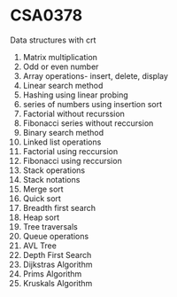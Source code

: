 # CSA0378
Data structures with crt
1. Matrix multiplication
2. Odd or even number
3. Array operations- insert, delete, display
4. Linear search method
5. Hashing using linear probing
6. series of numbers using insertion sort
7. Factorial without recurssion
8. Fibonacci series without reccursion
9. Binary search method
10. Linked list operations
11. Factorial using reccursion
12. Fibonacci using reccursion
13. Stack operations
14. Stack notations
15. Merge sort
16. Quick sort
17. Breadth first search
18. Heap sort
19. Tree traversals
20. Queue operations
21. AVL Tree
22. Depth First Search
23. Dijkstras Algorithm
24. Prims Algorithm
25. Kruskals Algorithm
